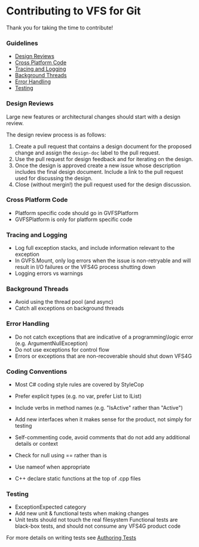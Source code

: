 # Contributing to VFS for Git

Thank you for taking the time to contribute!

### Guidelines

* [Design Reviews](#design-reviews)
* [Cross Platform Code](#cross-platform-code)
* [Tracing and Logging](#tracing-and-logging)
* [Background Threads](#background-threads)
* [Error Handling](#error-handling)
* [Testing](#testing)

### Design Reviews

Large new features or architectural changes should start with a design review.  

The design review process is as follows:

1. Create a pull request that contains a design document for the proposed change and assign the `design-doc` label to the pull request.
2. Use the pull request for design feedback and for iterating on the design.
3. Once the design is approved create a new issue whose description includes the final design document.  Include a link to the pull request used for discussing the design.
4. Close (without mergin!) the pull request used for the design discussion.

### Cross Platform Code

- Platform specific code should go in GVFSPlatform
- GVFSPlatform is only for platform specific code

### Tracing and Logging

- Log full exception stacks, and include information relevant to the exception
- In GVFS.Mount, only log errors when the issue is non-retryable and will result in I/O failures or the VFS4G process shutting down
- Logging errors vs warnings

### Background Threads

- Avoid using the thread pool (and async)
- Catch all exceptions on background threads

### Error Handling

- Do not catch exceptions that are indicative of a programming\logic error (e.g. ArgumentNullException)
- Do not use exceptions for control flow
- Errors or exceptions that are non-recoverable should shut down VFS4G

### Coding Conventions

- Most C# coding style rules are covered by StyleCop
- Prefer explicit types (e.g. no var, prefer List to IList)
- Include verbs in method names (e.g. "IsActive" rather than "Active")
- Add new interfaces when it makes sense for the product, not simply for testing
- Self-commenting code, avoid comments that do not add any additional details or context
- Check for null using == rather than is
- Use nameof when appropriate

- C++ declare static functions at the top of .cpp files

### Testing

- ExceptionExpected category
- Add new unit & functional tests when making changes
- Unit tests should not touch the real filesystem
Functional tests are black-box tests, and should not consume any VFS4G product code

For more details on writing tests see [Authoring Tests](https://github.com/Microsoft/VFSForGit/blob/master/AuthoringTests.md)